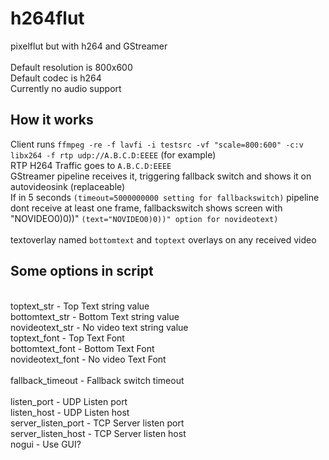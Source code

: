 # h264flut

pixelflut but with h264 and GStreamer<br><br>
Default resolution is 800x600<br>
Default codec is h264<br>
Currently no audio support
<br>

## How it works<br>

Client runs `ffmpeg -re -f lavfi -i testsrc -vf "scale=800:600" -c:v libx264 -f rtp udp://A.B.C.D:EEEE` (for example)<br>
RTP H264 Traffic goes to `A.B.C.D:EEEE`<br>
GStreamer pipeline receives it, triggering fallback switch and shows it on autovideosink (replaceable)<br>
If in 5 seconds `(timeout=5000000000 setting for fallbackswitch)` pipeline dont receive at least one frame, fallbackswitch shows screen with "NOVIDEO0)0))" `(text="NOVIDEO0)0))" option for novideotext)`<br><br>
textoverlay named `bottomtext` and `toptext` overlays on any received video
<br>

## Some options in script
<br>toptext_str - Top Text string value
<br>bottomtext_str - Bottom Text string value
<br>novideotext_str - No video text string value
<br>toptext_font - Top Text Font
<br>bottomtext_font - Bottom Text Font
<br>novideotext_font - No video Text Font
<br>
<br>fallback_timeout - Fallback switch timeout
<br>
<br>listen_port - UDP Listen port
<br>listen_host - UDP Listen host
<br>server_listen_port - TCP Server listen port
<br>server_listen_host - TCP Server listen host
<br>nogui - Use GUI?